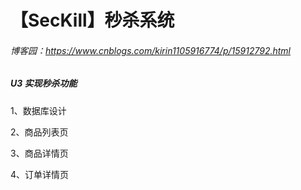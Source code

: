 【SecKill】秒杀系统
=================

###### 博客园：<u>https://www.cnblogs.com/kirin1105916774/p/15912792.html</u>

##### U3 实现秒杀功能
1、数据库设计

2、商品列表页

3、商品详情页

4、订单详情页
